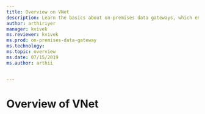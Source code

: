 ```yaml
---
title: Overview on VNet
description: Learn the basics about on-premises data gateways, which enable quick and secure data transfer between on-premises data and several Microsoft cloud services.
author: arthiriyer
manager: kvivek
ms.reviewer: kvivek
ms.prod: on-premises-data-gateway
ms.technology:
ms.topic: overview
ms.date: 07/15/2019
ms.author: arthii


---
```


# Overview of VNet


